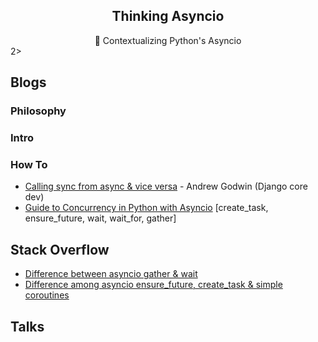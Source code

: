<div align="center">
<h2>Thinking Asyncio</h2>
🌿 Contextualizing Python's Asyncio
</div>2>

## Blogs

### Philosophy

### Intro

### How To

- [Calling sync from async & vice versa](https://www.aeracode.org/2018/02/19/python-async-simplified/) - Andrew Godwin (Django core dev)
- [Guide to Concurrency in Python with Asyncio](https://www.integralist.co.uk/posts/python-asyncio/#gather) [create_task, ensure_future, wait, wait_for, gather]

## Stack Overflow

- [Difference between asyncio gather & wait](https://stackoverflow.com/questions/42231161/asyncio-gather-vs-asyncio-wait#:~:text=gather%20mainly%20focuses%20on%20gathering,just%20waits%20on%20the%20futures.)
- [Difference among asyncio ensure_future, create_task & simple coroutines](https://stackoverflow.com/questions/36342899/asyncio-ensure-future-vs-baseeventloop-create-task-vs-simple-coroutine#:~:text=ensure_future%20is%20a%20method%20to,implement%20this%20function%20different%20ways.)

## Talks
